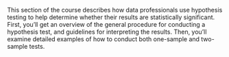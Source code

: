This section of the course describes how data professionals use hypothesis testing to help determine whether their results are statistically significant. First, you’ll get an overview of the general procedure for conducting a hypothesis test, and guidelines for interpreting the results. Then, you’ll examine detailed examples of how to conduct both one-sample and two-sample tests. 

